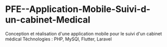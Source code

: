 # PFE--Application-Mobile-Suivi-d-un-cabinet-Medical
 Conception et réalisation d'une application mobile pour le suivi d'un  cabinet médical
 Téchnologies : PHP, MySQl, Flutter, Laravel
